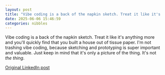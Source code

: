 ```yaml
---
layout: post
title: "Vibe coding is a back of the napkin sketch. Treat it like it's anything more and you'll quickly find that you built a house out of tissue paper. I'm not trashing vibe coding, because sketching and prototyping is super important and valuable. Just keep in mind that it's only a picture of the thing. It's not *the thing*."
date: 2025-06-06 15:46:59
categories: nibbles
---
```


Vibe coding is a back of the napkin sketch. Treat it like it's anything more and you'll quickly find that you built a house out of tissue paper. I'm not trashing vibe coding, because sketching and prototyping is super important and valuable. Just keep in mind that it's only a picture of the thing. It's not *the thing*.

[Original LinkedIn post](https://www.linkedin.com/feed/update/urn%3Ali%3Ashare%3A7336780655176888320)
